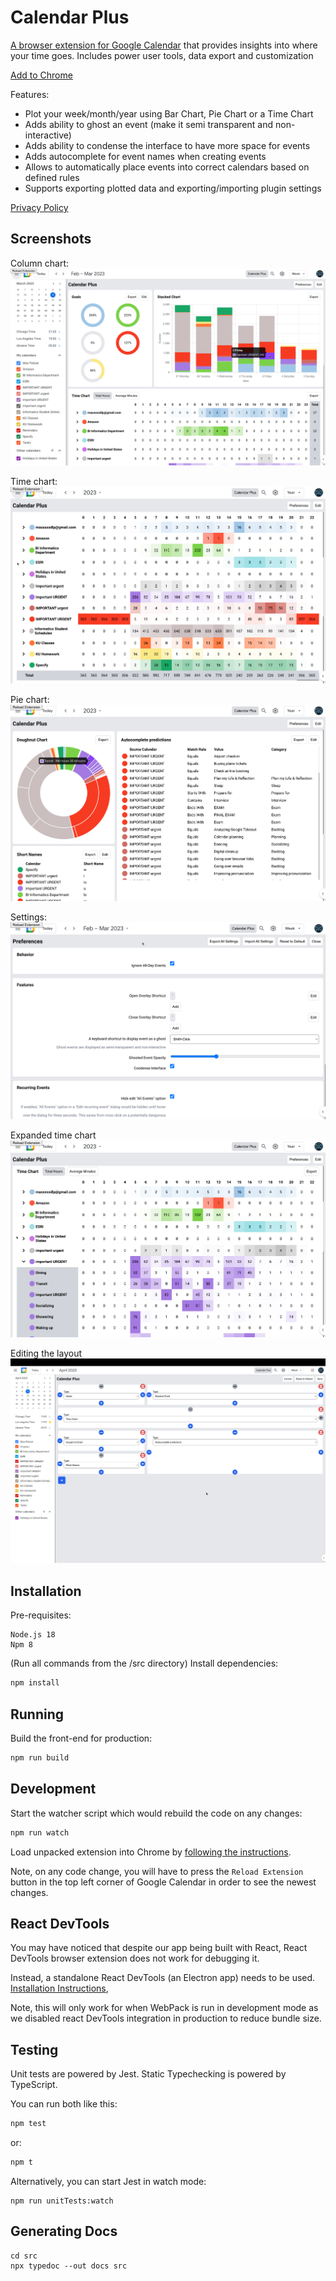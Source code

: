 # Calendar Plus

[A browser extension for Google Calendar](https://chrome.google.com/webstore/detail/calendar-plus/kgbbebdcmdgkbopcffmpgkgcmcoomhmh)
that provides insights into where your time goes. Includes power user tools,
data export and customization

[Add to Chrome](https://chrome.google.com/webstore/detail/calendar-plus/kgbbebdcmdgkbopcffmpgkgcmcoomhmh)

Features:

- Plot your week/month/year using Bar Chart, Pie Chart or a Time Chart
- Adds ability to ghost an event (make it semi transparent and non-interactive)
- Adds ability to condense the interface to have more space for events
- Adds autocomplete for event names when creating events
- Allows to automatically place events into correct calendars based on defined
  rules
- Supports exporting plotted data and exporting/importing plugin settings

[Privacy Policy](./docs/privacy/README.md)

## Screenshots

Column chart:
![Column chart](./docs/img/1.png)

Time chart:
![Time chart](./docs/img/2.png)

Pie chart:
![Pie chart](./docs/img/3.png)

Settings:
![Settings](./docs/img/4.png)

Expanded time chart
![Expanded time chart](./docs/img/5.png)

Editing the layout
![Editing the layout](./docs/img/6.png)

## Installation

Pre-requisites:

```
Node.js 18
Npm 8
```

(Run all commands from the /src directory)
Install dependencies:

```sh
npm install
```

## Running

Build the front-end for production:

```sh
npm run build
```

## Development

Start the watcher script which would rebuild the code on any changes:

```sh
npm run watch
```

Load unpacked extension into Chrome by [following the
instructions](https://webkul.com/blog/how-to-install-the-unpacked-extension-in-chrome/).

Note, on any code change, you will have to press the `Reload Extension` button
in the top left corner of Google Calendar in order to see the newest changes.

## React DevTools

You may have noticed that despite our app being built with React,
React DevTools browser extension does not work for debugging it.

Instead, a standalone React DevTools (an Electron app) needs to be
used. [Installation
Instructions](https://github.com/facebook/react/tree/main/packages/react-devtools#installation),

Note, this will only work for when WebPack is run in development mode
as we disabled react DevTools integration in production to reduce
bundle size.

## Testing

Unit tests are powered by Jest. Static Typechecking is powered by TypeScript.

You can run both like this:

```sh
npm test
```

or:

```sh
npm t
```

Alternatively, you can start Jest in watch mode:

```
npm run unitTests:watch
```

## Generating Docs

```
cd src
npx typedoc --out docs src
```
